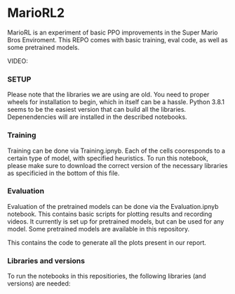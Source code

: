 # MarioRL2

MarioRL is an experiment of basic PPO improvements in the Super Mario Bros Enviroment. This REPO comes with basic training, eval code, as well as some pretrained models.

VIDEO:

### SETUP

Please note that the libraries we are using are old. You need to proper wheels for installation to begin, which in itself can be a hassle. Python 3.8.1 seems to be the easiest version that can build all the libraries. Depenendencies will are installed in the described notebooks.

### Training
Training can be done via Training.ipnyb. Each of the cells cooresponds to a certain type of model, with specified heuristics. To run this notebook, please make sure to download the correct version of the necessary libraries as specificied in the bottom of this file.

### Evaluation
Evaluation of the pretrained models can be done via the Evaluation.ipnyb notebook. This contains basic scripts for plotting results and recording videos. 
It currently is set up for pretrained models, but can be used for any model. Some pretrained models are available in this repository.

This contains the code to generate all the plots present in our report.

### Libraries and versions
To run the notebooks in this repositiories, the following libraries (and versions) are needed:
